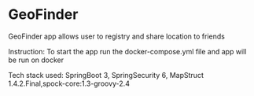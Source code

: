 # GeoFinder

GeoFinder app allows user to registry and share location to friends

Instruction: To start the app run the docker-compose.yml file and app will be run on docker

Tech stack used: SpringBoot 3, SpringSecurity 6, MapStruct 1.4.2.Final,spock-core:1.3-groovy-2.4 
